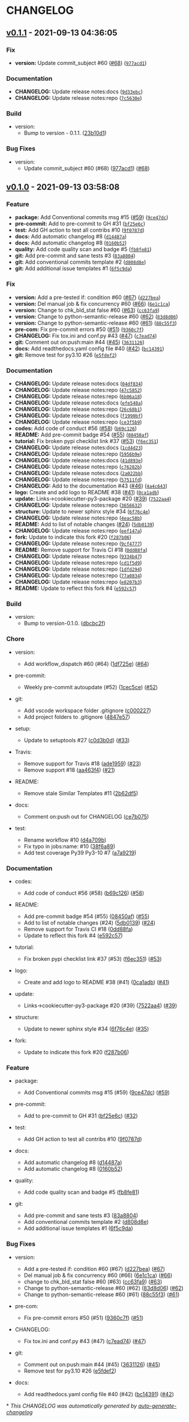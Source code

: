 # CHANGELOG

## [v0.1.1](https://github.com/imAsparky/cookiecutter-py3-package/releases/tag/v0.1.1) - 2021-09-13 04:36:05

### Fix
* **version:** Update commit_subject #60 ([#68](https://github.com/imAsparky/cookiecutter-py3-package/issues/68)) ([`977acd1`](https://github.com/imAsparky/cookiecutter-py3-package/commit/977acd12519ddf6c03800fd0d78edf93e7c54cb7))

### Documentation
* **CHANGELOG:** Update release notes:docs ([`9d33ebc`](https://github.com/imAsparky/cookiecutter-py3-package/commit/9d33ebc94a18177db6f00b003b4a05dfa3573190))
* **CHANGELOG:** Update release notes:repo ([`7c5630e`](https://github.com/imAsparky/cookiecutter-py3-package/commit/7c5630e982ab2482867e9a7777da624c55ecf576))

### Build

- version:
  - Bump to version - 0.1.1. ([23b10d1](https://github.com/imAsparky/cookiecutter-py3-package/commit/23b10d12f12cf462c2b949166b4b96b77247164f))

### Bug Fixes

- version:
  - Update commit_subject #60 (#68) ([977acd1](https://github.com/imAsparky/cookiecutter-py3-package/commit/977acd12519ddf6c03800fd0d78edf93e7c54cb7)) ([#68](https://github.com/imAsparky/cookiecutter-py3-package/pull/68))

## [v0.1.0](https://github.com/imAsparky/cookiecutter-py3-package/releases/tag/v0.1.0) - 2021-09-13 03:58:08

### Feature
* **package:** Add Conventional commits msg #15 ([#59](https://github.com/imAsparky/cookiecutter-py3-package/issues/59)) ([`9ce47dc`](https://github.com/imAsparky/cookiecutter-py3-package/commit/9ce47dc73327bdb39d49e5e2074f1320e71d2285))
* **pre-commit:** Add to pre-commit to GH #31 ([`bf25e6c`](https://github.com/imAsparky/cookiecutter-py3-package/commit/bf25e6cf327670a6e7a38e1464de74a25e447205))
* **test:** Add GH action to test all contribs #10 ([`9f0787d`](https://github.com/imAsparky/cookiecutter-py3-package/commit/9f0787d7403429186948a38e4b33a1ea8c66ab71))
* **docs:** Add automatic changelog #8 ([`d14487a`](https://github.com/imAsparky/cookiecutter-py3-package/commit/d14487aa3f3c190a1720884e1c875bdca055cb7d))
* **docs:** Add automatic changelog #8 ([`0160b52`](https://github.com/imAsparky/cookiecutter-py3-package/commit/0160b52a0a623cc48c8400a5700b1a7460cb6812))
* **quality:** Add code quality scan and badge #5 ([`fb8fe81`](https://github.com/imAsparky/cookiecutter-py3-package/commit/fb8fe81f4d9439e78a33b00babfa2ab3a7ae380b))
* **git:** Add pre-commit and sane tests #3 ([`83a8804`](https://github.com/imAsparky/cookiecutter-py3-package/commit/83a88044bfb0ce44e54eb05943f2eb2c4282d195))
* **git:** Add conventional commits template #2 ([`d808d8e`](https://github.com/imAsparky/cookiecutter-py3-package/commit/d808d8ef08ca158f98bf5a302062f13ab503ab31))
* **git:** Add additional issue templates #1 ([`6f5c9da`](https://github.com/imAsparky/cookiecutter-py3-package/commit/6f5c9da926b158d2116db2cee3f1bf3ac459c86b))

### Fix
* **version:** Add a pre-tested if: condition #60 ([#67](https://github.com/imAsparky/cookiecutter-py3-package/issues/67)) ([`d227bea`](https://github.com/imAsparky/cookiecutter-py3-package/commit/d227bea0eca9b5239438ff61491c2559f6b440c0))
* **version:** Del manual job & fix concurrency #60 ([#66](https://github.com/imAsparky/cookiecutter-py3-package/issues/66)) ([`6e1c1ca`](https://github.com/imAsparky/cookiecutter-py3-package/commit/6e1c1cadbe20755efb1911768343e6050a293469))
* **version:** Change to chk_bld_stat false #60 ([#63](https://github.com/imAsparky/cookiecutter-py3-package/issues/63)) ([`cc63fa9`](https://github.com/imAsparky/cookiecutter-py3-package/commit/cc63fa996a00e52c4c91ffcc55eb3056fe1c678f))
* **version:** Change to python-semantic-release #60 ([#62](https://github.com/imAsparky/cookiecutter-py3-package/issues/62)) ([`83d8d06`](https://github.com/imAsparky/cookiecutter-py3-package/commit/83d8d06ef0f0bee22dc90e4abd32e26ba21bcba6))
* **version:** Change to python-semantic-release #60 ([#61](https://github.com/imAsparky/cookiecutter-py3-package/issues/61)) ([`88c55f3`](https://github.com/imAsparky/cookiecutter-py3-package/commit/88c55f3755993a9a2a459d9ae367fa39b81fea50))
* **pre-com:** Fix pre-commit errors #50 ([#51](https://github.com/imAsparky/cookiecutter-py3-package/issues/51)) ([`9360c7f`](https://github.com/imAsparky/cookiecutter-py3-package/commit/9360c7fe47a3e79ae421c5e43ce330414203b2b1))
* **CHANGELOG:** Fix tox.ini and conf.py #43 ([#47](https://github.com/imAsparky/cookiecutter-py3-package/issues/47)) ([`c7ead74`](https://github.com/imAsparky/cookiecutter-py3-package/commit/c7ead747409c6b1997e2524fefd261f7259d0274))
* **git:** Comment out on:push:main  #44 ([#45](https://github.com/imAsparky/cookiecutter-py3-package/issues/45)) ([`3631126`](https://github.com/imAsparky/cookiecutter-py3-package/commit/3631126832b3724859a2cfb58a834205c5948567))
* **docs:** Add readthedocs.yaml config file #40 ([#42](https://github.com/imAsparky/cookiecutter-py3-package/issues/42)) ([`bc14391`](https://github.com/imAsparky/cookiecutter-py3-package/commit/bc14391f508c585aa8a29f00150c75e4823bc4a0))
* **git:** Remove test for py3.10 #26 ([`e5fdef2`](https://github.com/imAsparky/cookiecutter-py3-package/commit/e5fdef216b7adf4c0759d85fc2b90a733d2f4426))

### Documentation
* **CHANGELOG:** Update release notes:docs ([`04df834`](https://github.com/imAsparky/cookiecutter-py3-package/commit/04df834419874661dabbdf4b0add87c09ec6d7ef))
* **CHANGELOG:** Update release notes:repo ([`47c5852`](https://github.com/imAsparky/cookiecutter-py3-package/commit/47c58522b907b3dc035c544168340175ea459886))
* **CHANGELOG:** Update release notes:repo ([`6b06a18`](https://github.com/imAsparky/cookiecutter-py3-package/commit/6b06a1819236469a904e1da3423a65a0e5900a1a))
* **CHANGELOG:** Update release notes:docs ([`efe548a`](https://github.com/imAsparky/cookiecutter-py3-package/commit/efe548ab884c2003d85fc32b1cc68214d9958080))
* **CHANGELOG:** Update release notes:repo ([`26c68b1`](https://github.com/imAsparky/cookiecutter-py3-package/commit/26c68b1a81b782f656edcf120b3e2c47dec319cb))
* **CHANGELOG:** Update release notes:docs ([`f1990bf`](https://github.com/imAsparky/cookiecutter-py3-package/commit/f1990bf0f297e58c4afeb2d5f8a3dc62022b478f))
* **CHANGELOG:** Update release notes:repo ([`ce3f5b9`](https://github.com/imAsparky/cookiecutter-py3-package/commit/ce3f5b97dc0ab858c7171b7bf27a9a714ff8288f))
* **codes:** Add code of conduct #56 ([#58](https://github.com/imAsparky/cookiecutter-py3-package/issues/58)) ([`b69c126`](https://github.com/imAsparky/cookiecutter-py3-package/commit/b69c1269178d77cee55983992b5a22737197d8b9))
* **README:** Add pre-commit badge #54 ([#55](https://github.com/imAsparky/cookiecutter-py3-package/issues/55)) ([`08450af`](https://github.com/imAsparky/cookiecutter-py3-package/commit/08450af653d7b175a0327f51e5aaac7643f422c0))
* **tutorial:** Fix broken pypi checklist link #37 ([#53](https://github.com/imAsparky/cookiecutter-py3-package/issues/53)) ([`f6ec351`](https://github.com/imAsparky/cookiecutter-py3-package/commit/f6ec3518368078b34d25293494b3332027ccb37b))
* **CHANGELOG:** Update release notes:docs ([`1cd4d23`](https://github.com/imAsparky/cookiecutter-py3-package/commit/1cd4d235c661c393d06d8cb6dea59b0aa5c55488))
* **CHANGELOG:** Update release notes:repo ([`5956b9e`](https://github.com/imAsparky/cookiecutter-py3-package/commit/5956b9ed0e09a5cc21c5827fad977a6c59eebc19))
* **CHANGELOG:** Update release notes:docs ([`41d893e`](https://github.com/imAsparky/cookiecutter-py3-package/commit/41d893ee4dbb49639f17ff09101fab2283c2cfd2))
* **CHANGELOG:** Update release notes:repo ([`c76282b`](https://github.com/imAsparky/cookiecutter-py3-package/commit/c76282bf2af20497af9d7b2b744c976674d5a4fa))
* **CHANGELOG:** Update release notes:docs ([`2a022bb`](https://github.com/imAsparky/cookiecutter-py3-package/commit/2a022bb05e0db8e017da0bfc048210bbc809351a))
* **CHANGELOG:** Update release notes:repo ([`57511fd`](https://github.com/imAsparky/cookiecutter-py3-package/commit/57511fd370af355a902c7a488225fa1a11ba3da5))
* **CHANGELOG:** Add to the documentation #43 ([#46](https://github.com/imAsparky/cookiecutter-py3-package/issues/46)) ([`4a4c643`](https://github.com/imAsparky/cookiecutter-py3-package/commit/4a4c6432c5fabee769119baa7b7c3a859ee53b4e))
* **logo:** Create and add logo to README #38 ([#41](https://github.com/imAsparky/cookiecutter-py3-package/issues/41)) ([`0ca1adb`](https://github.com/imAsparky/cookiecutter-py3-package/commit/0ca1adb6181138de7b6ccf06fa5984d2c693a169))
* **update:** Links->cookiecutter-py3-package #20 ([#39](https://github.com/imAsparky/cookiecutter-py3-package/issues/39)) ([`7522aa4`](https://github.com/imAsparky/cookiecutter-py3-package/commit/7522aa4014eda677ec28bbd8154906f69afa8811))
* **CHANGELOG:** Update release notes:repo ([`3656632`](https://github.com/imAsparky/cookiecutter-py3-package/commit/365663217187b5145176a3a75c1fd71a2caba67f))
* **structure:** Update to newer sphinx style #34 ([`6f76c4e`](https://github.com/imAsparky/cookiecutter-py3-package/commit/6f76c4ead0bb70be7f9630a0fb12ab8f6297bf7d))
* **CHANGELOG:** Update release notes:repo ([`4eac58b`](https://github.com/imAsparky/cookiecutter-py3-package/commit/4eac58b18a5f2621bc0c5e671568d77dcade4485))
* **README:** Add to list of notable changes ([#24](https://github.com/imAsparky/cookiecutter-py3-package/issues/24)) ([`5db0139`](https://github.com/imAsparky/cookiecutter-py3-package/commit/5db0139e3c21190b3d2085d3c4947beeac2fea25))
* **CHANGELOG:** Update release notes:repo ([`eef147a`](https://github.com/imAsparky/cookiecutter-py3-package/commit/eef147a18740dfa10bdde71455420be74dcc7a6c))
* **fork:** Update to indicate this fork #20 ([`f287b06`](https://github.com/imAsparky/cookiecutter-py3-package/commit/f287b06c8bf40262728bfe2dfe5d542200d0b2ba))
* **CHANGELOG:** Update release notes:repo ([`9cf4777`](https://github.com/imAsparky/cookiecutter-py3-package/commit/9cf477705b51d9f3490daee26198b1ec859f6cbc))
* **README:** Remove support for Travis CI #18 ([`0dd88fa`](https://github.com/imAsparky/cookiecutter-py3-package/commit/0dd88fa56d5646caddd54828a2640fa96379d0af))
* **CHANGELOG:** Update release notes:repo ([`9334b47`](https://github.com/imAsparky/cookiecutter-py3-package/commit/9334b472977b55eea4eb581b4668b82efec6f4eb))
* **CHANGELOG:** Update release notes:repo ([`cd1f5d9`](https://github.com/imAsparky/cookiecutter-py3-package/commit/cd1f5d967a4422c39b7e1db2f69c9b4d288ab7b3))
* **CHANGELOG:** Update release notes:repo ([`1dfd294`](https://github.com/imAsparky/cookiecutter-py3-package/commit/1dfd294d6b45a7f4a4be5e75b9b1565a70089a09))
* **CHANGELOG:** Update release notes:repo ([`77a0834`](https://github.com/imAsparky/cookiecutter-py3-package/commit/77a0834945d67dad7ec7c219d5ead01b7d3e774d))
* **CHANGELOG:** Update release notes:repo ([`e8207b3`](https://github.com/imAsparky/cookiecutter-py3-package/commit/e8207b3325d307af5303d0e5deef82d005833acf))
* **README:** Update to reflect this fork #4 ([`e592c57`](https://github.com/imAsparky/cookiecutter-py3-package/commit/e592c5750e36aff5b8486e0324e8778510498d7c))

### Build

- version:
  - Bump to version-0.1.0. ([dbcbc2f](https://github.com/imAsparky/cookiecutter-py3-package/commit/dbcbc2f5eb46b3751aedc2781097aa591f0f5eac))

### Chore

- version:
  - Add workflow_dispatch #60  (#64) ([1df725e](https://github.com/imAsparky/cookiecutter-py3-package/commit/1df725ed6073cf5e690f8b70749a30baede92dd1)) ([#64](https://github.com/imAsparky/cookiecutter-py3-package/pull/64))

- pre-commit:
  - Weekly pre-commit autoupdate (#52) ([1cec5ce](https://github.com/imAsparky/cookiecutter-py3-package/commit/1cec5ce9c4db54a2945690906ead6a3f4fd1f420)) ([#52](https://github.com/imAsparky/cookiecutter-py3-package/pull/52))

- git:
  - Add vscode workspace folder .gitignore ([c000227](https://github.com/imAsparky/cookiecutter-py3-package/commit/c00022746f83c123ec441bdd010fdd06e8f34b58))
  - Add project folders to .gitignore ([4847e57](https://github.com/imAsparky/cookiecutter-py3-package/commit/4847e574c6b978a3aab14313b12a74d1c879dcd6))

- setup:
  - Update to setuptools #27 ([c0d3b0d](https://github.com/imAsparky/cookiecutter-py3-package/commit/c0d3b0dc18a58a947a2d9eea5123a31ae39e843c)) ([#33](https://github.com/imAsparky/cookiecutter-py3-package/pull/33))

- Travis:
  - Remove support for Travis #18 ([ade1959](https://github.com/imAsparky/cookiecutter-py3-package/commit/ade1959381459abb179df2b3a7c1e25ae695f3db)) ([#23](https://github.com/imAsparky/cookiecutter-py3-package/pull/23))
  - Remove support #18 ([aa463f4](https://github.com/imAsparky/cookiecutter-py3-package/commit/aa463f412f26a03a9c1cc278b9bca56e54f114a2)) ([#21](https://github.com/imAsparky/cookiecutter-py3-package/pull/21))

- README:
  - Remove stale Similar Templates #11 ([2b62df5](https://github.com/imAsparky/cookiecutter-py3-package/commit/2b62df5f7cf28f6b10fcc17ecebc6dec6dd550e2))

- docs:
  - Comment on:push out for CHANGELOG ([ce7b075](https://github.com/imAsparky/cookiecutter-py3-package/commit/ce7b075187b060ca036e34a65f7f8e52a4ab1f0d))

- test:
  - Rename workflow #10 ([d4a709b](https://github.com/imAsparky/cookiecutter-py3-package/commit/d4a709bcc6f8a431363b1837c3e78a6718f0ec44))
  - Fix typo in jobs:name:  #10 ([38f6a89](https://github.com/imAsparky/cookiecutter-py3-package/commit/38f6a89d02b3512f143b6e74b775b8cdbaa2882a))
  - Add test coverage Py39 Py3-10 #7 ([a7a9219](https://github.com/imAsparky/cookiecutter-py3-package/commit/a7a921961c2d439ac0724fc539249520f73c6c72))

### Documentation

- codes:
  - Add code of conduct #56 (#58) ([b69c126](https://github.com/imAsparky/cookiecutter-py3-package/commit/b69c1269178d77cee55983992b5a22737197d8b9)) ([#58](https://github.com/imAsparky/cookiecutter-py3-package/pull/58))

- README:
  - Add pre-commit badge #54 (#55) ([08450af](https://github.com/imAsparky/cookiecutter-py3-package/commit/08450af653d7b175a0327f51e5aaac7643f422c0)) ([#55](https://github.com/imAsparky/cookiecutter-py3-package/pull/55))
  - Add to list of notable changes (#24) ([5db0139](https://github.com/imAsparky/cookiecutter-py3-package/commit/5db0139e3c21190b3d2085d3c4947beeac2fea25)) ([#24](https://github.com/imAsparky/cookiecutter-py3-package/pull/24))
  - Remove support for Travis CI #18 ([0dd88fa](https://github.com/imAsparky/cookiecutter-py3-package/commit/0dd88fa56d5646caddd54828a2640fa96379d0af))
  - Update to reflect this fork #4 ([e592c57](https://github.com/imAsparky/cookiecutter-py3-package/commit/e592c5750e36aff5b8486e0324e8778510498d7c))

- tutorial:
  - Fix broken pypi checklist link #37 (#53) ([f6ec351](https://github.com/imAsparky/cookiecutter-py3-package/commit/f6ec3518368078b34d25293494b3332027ccb37b)) ([#53](https://github.com/imAsparky/cookiecutter-py3-package/pull/53))

- logo:
  - Create and add logo to README #38 (#41) ([0ca1adb](https://github.com/imAsparky/cookiecutter-py3-package/commit/0ca1adb6181138de7b6ccf06fa5984d2c693a169)) ([#41](https://github.com/imAsparky/cookiecutter-py3-package/pull/41))

- update:
  - Links->cookiecutter-py3-package #20 (#39) ([7522aa4](https://github.com/imAsparky/cookiecutter-py3-package/commit/7522aa4014eda677ec28bbd8154906f69afa8811)) ([#39](https://github.com/imAsparky/cookiecutter-py3-package/pull/39))

- structure:
  - Update to newer sphinx style #34 ([6f76c4e](https://github.com/imAsparky/cookiecutter-py3-package/commit/6f76c4ead0bb70be7f9630a0fb12ab8f6297bf7d)) ([#35](https://github.com/imAsparky/cookiecutter-py3-package/pull/35))

- fork:
  - Update to indicate this fork #20 ([f287b06](https://github.com/imAsparky/cookiecutter-py3-package/commit/f287b06c8bf40262728bfe2dfe5d542200d0b2ba))

### Feature

- package:
  - Add Conventional commits msg #15 (#59) ([9ce47dc](https://github.com/imAsparky/cookiecutter-py3-package/commit/9ce47dc73327bdb39d49e5e2074f1320e71d2285)) ([#59](https://github.com/imAsparky/cookiecutter-py3-package/pull/59))

- pre-commit:
  - Add to pre-commit to GH #31 ([bf25e6c](https://github.com/imAsparky/cookiecutter-py3-package/commit/bf25e6cf327670a6e7a38e1464de74a25e447205)) ([#32](https://github.com/imAsparky/cookiecutter-py3-package/pull/32))

- test:
  - Add GH action to test all contribs #10 ([9f0787d](https://github.com/imAsparky/cookiecutter-py3-package/commit/9f0787d7403429186948a38e4b33a1ea8c66ab71))

- docs:
  - Add automatic changelog #8 ([d14487a](https://github.com/imAsparky/cookiecutter-py3-package/commit/d14487aa3f3c190a1720884e1c875bdca055cb7d))
  - Add automatic changelog #8 ([0160b52](https://github.com/imAsparky/cookiecutter-py3-package/commit/0160b52a0a623cc48c8400a5700b1a7460cb6812))

- quality:
  - Add code quality scan and badge #5 ([fb8fe81](https://github.com/imAsparky/cookiecutter-py3-package/commit/fb8fe81f4d9439e78a33b00babfa2ab3a7ae380b))

- git:
  - Add pre-commit and sane tests #3 ([83a8804](https://github.com/imAsparky/cookiecutter-py3-package/commit/83a88044bfb0ce44e54eb05943f2eb2c4282d195))
  - Add conventional commits template #2 ([d808d8e](https://github.com/imAsparky/cookiecutter-py3-package/commit/d808d8ef08ca158f98bf5a302062f13ab503ab31))
  - Add additional issue templates #1 ([6f5c9da](https://github.com/imAsparky/cookiecutter-py3-package/commit/6f5c9da926b158d2116db2cee3f1bf3ac459c86b))

### Bug Fixes

- version:
  - Add a pre-tested if: condition #60 (#67) ([d227bea](https://github.com/imAsparky/cookiecutter-py3-package/commit/d227bea0eca9b5239438ff61491c2559f6b440c0)) ([#67](https://github.com/imAsparky/cookiecutter-py3-package/pull/67))
  - Del manual job & fix concurrency #60  (#66) ([6e1c1ca](https://github.com/imAsparky/cookiecutter-py3-package/commit/6e1c1cadbe20755efb1911768343e6050a293469)) ([#66](https://github.com/imAsparky/cookiecutter-py3-package/pull/66))
  - change to chk_bld_stat false #60 (#63) ([cc63fa9](https://github.com/imAsparky/cookiecutter-py3-package/commit/cc63fa996a00e52c4c91ffcc55eb3056fe1c678f)) ([#63](https://github.com/imAsparky/cookiecutter-py3-package/pull/63))
  - Change to python-semantic-release #60  (#62) ([83d8d06](https://github.com/imAsparky/cookiecutter-py3-package/commit/83d8d06ef0f0bee22dc90e4abd32e26ba21bcba6)) ([#62](https://github.com/imAsparky/cookiecutter-py3-package/pull/62))
  - Change to python-semantic-release #60 (#61) ([88c55f3](https://github.com/imAsparky/cookiecutter-py3-package/commit/88c55f3755993a9a2a459d9ae367fa39b81fea50)) ([#61](https://github.com/imAsparky/cookiecutter-py3-package/pull/61))

- pre-com:
  - Fix pre-commit errors #50  (#51) ([9360c7f](https://github.com/imAsparky/cookiecutter-py3-package/commit/9360c7fe47a3e79ae421c5e43ce330414203b2b1)) ([#51](https://github.com/imAsparky/cookiecutter-py3-package/pull/51))

- CHANGELOG:
  - Fix tox.ini and conf.py #43 (#47) ([c7ead74](https://github.com/imAsparky/cookiecutter-py3-package/commit/c7ead747409c6b1997e2524fefd261f7259d0274)) ([#47](https://github.com/imAsparky/cookiecutter-py3-package/pull/47))

- git:
  - Comment out on:push:main  #44 (#45) ([3631126](https://github.com/imAsparky/cookiecutter-py3-package/commit/3631126832b3724859a2cfb58a834205c5948567)) ([#45](https://github.com/imAsparky/cookiecutter-py3-package/pull/45))
  - Remove test for py3.10 #26 ([e5fdef2](https://github.com/imAsparky/cookiecutter-py3-package/commit/e5fdef216b7adf4c0759d85fc2b90a733d2f4426))

- docs:
  - Add readthedocs.yaml config file #40 (#42) ([bc14391](https://github.com/imAsparky/cookiecutter-py3-package/commit/bc14391f508c585aa8a29f00150c75e4823bc4a0)) ([#42](https://github.com/imAsparky/cookiecutter-py3-package/pull/42))

\* *This CHANGELOG was automatically generated by [auto-generate-changelog](https://github.com/BobAnkh/auto-generate-changelog)*
